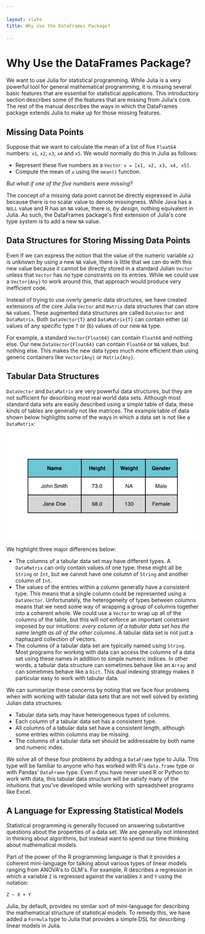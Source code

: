 ```yaml
---

layout: slate
title: Why Use the DataFrames Package?

---
```


# Why Use the DataFrames Package?

We want to use Julia for statistical programming. While Julia is a very powerful tool for general mathematical programming, it is missing several basic features that are essential for statistical applications. This introductory section describes some of the features that are missing from Julia's core. The rest of the manual describes the ways in which the DataFrames package extends Julia to make up for those missing features.

## Missing Data Points

Suppose that we want to calculate the mean of a list of five `Float64` numbers: `x1`, `x2`, `x3`, `x4` and `x5`. We would normally do this in Julia as follows:

* Represent these five numbers as a `Vector`: `v = [x1, x2, x3, x4, x5]`.
* Compute the mean of `v` using the `mean()` function.

_But what if one of the five numbers were missing?_

The concept of a missing data point cannot be directly expressed in Julia because there is no scalar value to denote missingness. While Java has a `NULL` value and R has an `NA` value, there is, _by design_, nothing equivalent in Julia. As such, the DataFrames package's first extension of Julia's core type system is to add a new `NA` value.

## Data Structures for Storing Missing Data Points

Even if we can express the notion that the value of the numeric variable `x2` is unknown by using a new `NA` value, there is little that we can do with this new value because it cannot be directly stored in a standard Julian `Vector` unless that `Vector` has no type constraints on its entries. While we could use a `Vector{Any}` to work around this, that approach would produce very inefficient code.

Instead of trying to use overly generic data structures, we have created extensions of the core Julia `Vector` and `Matrix` data structures that can store `NA` values. These augmented data structures are called `DataVector` and `DataMatrix`. Both `DataVector{T}` and `DataMatrix{T}` can contain either (a) values of any specific type `T` or (b) values of our new `NA` type.

For example, a standard `Vector{Float64}` can contain `Float64` and nothing else. Our new `DataVector{Float64}` can contain `Float64` or `NA` values, but nothing else. This makes the new data types much more efficient than using generic containers like `Vector{Any}` or `Matrix{Any}`.

## Tabular Data Structures

`DataVector` and `DataMatrix` are very powerful data structures, but they are not sufficient for describing most real world data sets. Although most standard data sets are easily described using a simple table of data, these kinds of tables are generally not like matrices. The example table of data shown below highlights some of the ways in which a data set is not like a `DataMatrix`:

![Tabular Data](figures/data.png)

We highlight three major differences below:

* The columns of a tabular data set may have different types. A `DataMatrix` can only contain values of one type: these might all be `String` or `Int`, but we cannot have one column of `String` and another column of `Int`.
* The values of the entries within a column generally have a consistent type. This means that a single column could be represented using a `DataVector`. Unfortunately, the heterogeneity of types between columns means that we need some way of wrapping a group of columns together into a coherent whole. We could use a `Vector` to wrap up all of the columns of the table, but this will not enforce an important constraint imposed by our intuitions: _every column of a tabular data set has the same length as all of the other columns_. A tabular data set is not just a haphazard collection of vectors.
* The columns of a tabular data set are typically named using `String`. Most programs for working with data can access the columns of a data set using these names in addition to simple numeric indices. In other words, a tabular data structure can sometimes behave like an `Array` and can sometimes behave like a `Dict`. This dual indexing strategy makes it particular easy to work with tabular data.

We can summarize these concerns by noting that we face four problems when with working with tabular data sets that are not well solved by existing Julian data structures:

* Tabular data sets may have heterogeneous types of columns.
* Each column of a tabular data set has a consistent type.
* All columns of a tabular data set have a consistent length, although some entries within columns may be missing.
* The columns of a tabular data set should be addressable by both name and numeric index.

We solve all of these four problems by adding a `DataFrame` type to Julia. This type will be familiar to anyone who has worked with R's `data.frame` type or with Pandas' `DataFrame` type. Even if you have never used R or Python to work with data, this tabular data structure will be satisfy many of the intuitions that you've developed while working with spreadsheet programs like Excel.

## A Language for Expressing Statistical Models

Statistical programming is generally focused on answering substantive questions about the properties of a data set. We are generally not interested in thinking about algorithms, but instead want to spend our time thinking about mathematical models.

Part of the power of the R programming language is that it provides a coherent mini-language for talking about various types of linear models ranging from ANOVA's to GLM's. For example, R describes a regression in which a variable `Z` is regressed against the variables `X` and `Y` using the notation:

    Z ~ X + Y

Julia, by default, provides no similar sort of mini-language for describing the mathematical structure of statistical models. To remedy this, we have added a `Formula` type to Julia that provides a simple DSL for describing linear models in Julia.
